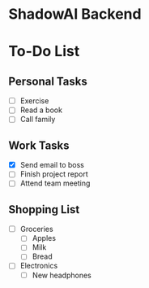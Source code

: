 # ShadowAI Backend

# To-Do List

## Personal Tasks

- [ ] Exercise
- [ ] Read a book
- [ ] Call family

## Work Tasks

- [x] Send email to boss
- [ ] Finish project report
- [ ] Attend team meeting

## Shopping List

- [ ] Groceries
  - [ ] Apples
  - [ ] Milk
  - [ ] Bread

- [ ] Electronics
  - [ ] New headphones
